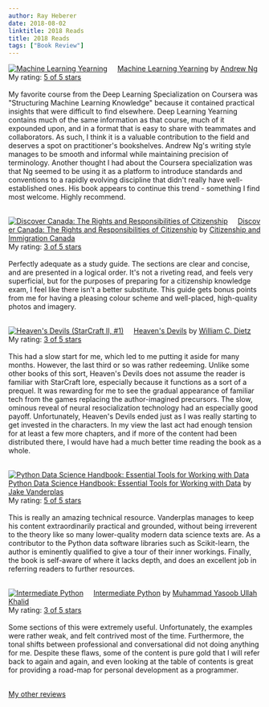 ```yaml
---
author: Ray Heberer
date: 2018-08-02
linktitle: 2018 Reads
title: 2018 Reads
tags: ["Book Review"]
---
```


<a href="https://www.goodreads.com/book/show/30741739-machine-learning-yearning" style="float: left; padding-right: 20px"><img border="0" alt="Machine Learning Yearning" src="https://images.gr-assets.com/books/1480798569m/30741739.jpg" /></a><a href="https://www.goodreads.com/book/show/30741739-machine-learning-yearning">Machine Learning Yearning</a> by <a href="https://www.goodreads.com/author/show/15398173.Andrew_Ng">Andrew Ng</a><br/>
My rating: <a href="https://www.goodreads.com/review/show/2584824566">5 of 5 stars</a><br /><br />
My favorite course from the Deep Learning Specialization on Coursera was "Structuring Machine Learning Knowledge" because it contained practical insights that were difficult to find elsewhere. Deep Learning Yearning contains much of the same information as that course, much of it expounded upon, and in a format that is easy to share with teammates and collaborators. As such, I think it is a valuable contribution to the field and deserves a spot on practitioner's bookshelves. Andrew Ng's writing style manages to be smooth and informal while maintaining precision of terminology. Another thought I had about the Coursera specialization was that Ng seemed to be using it as a platform to introduce standards and conventions to a rapidly evolving discipline that didn't really have well-established ones. His book appears to continue this trend - something I find most welcome. Highly recommend.
<br/><br/>

<a href="https://www.goodreads.com/book/show/21469910-discover-canada" style="float: left; padding-right: 20px"><img border="0" alt="Discover Canada: The Rights and Responsibilities of Citizenship" src="https://images.gr-assets.com/books/1394977514m/21469910.jpg" /></a><a href="https://www.goodreads.com/book/show/21469910-discover-canada">Discover Canada: The Rights and Responsibilities of Citizenship</a> by <a href="https://www.goodreads.com/author/show/14065000.Citizenship_and_Immigration_Canada">Citizenship and Immigration Canada</a><br/>
My rating: <a href="https://www.goodreads.com/review/show/2493188468">3 of 5 stars</a><br /><br />
Perfectly adequate as a study guide. The sections are clear and concise, and are presented in a logical order. It's not a riveting read, and feels very superficial, but for the purposes of preparing for a citizenship knowledge exam, I feel like there isn't a better substitute. This guide gets bonus points from me for having a pleasing colour scheme and well-placed, high-quality photos and imagery.
<br/><br/>

<a href="https://www.goodreads.com/book/show/8045667-heaven-s-devils" style="float: left; padding-right: 20px"><img border="0" alt="Heaven's Devils (StarCraft II, #1)" src="https://images.gr-assets.com/books/1302978281m/8045667.jpg" /></a><a href="https://www.goodreads.com/book/show/8045667-heaven-s-devils">Heaven's Devils</a> by <a href="https://www.goodreads.com/author/show/78736.William_C_Dietz">William C. Dietz</a><br/>
My rating: <a href="https://www.goodreads.com/review/show/2323561869">3 of 5 stars</a><br /><br />
This had a slow start for me, which led to me putting it aside for many months. However, the last third or so was rather redeeming. Unlike some other books of this sort, Heaven's Devils does not assume the reader is familiar with StarCraft lore, especially because it functions as a sort of a prequel. It was rewarding for me to see the gradual appearance of familiar tech from the games replacing the author-imagined precursors. The slow, ominous reveal of neural resocialization technology had an especially good payoff. Unfortunately, Heaven's Devils ended just as I was really starting to get invested in the characters. In my view the last act had enough tension for at least a few more chapters, and if more of the content had been distributed there, I would have had a much better time reading the book as a whole.
<br/><br/>

<a href="https://www.goodreads.com/book/show/33116082-python-data-science-handbook" style="float: left; padding-right: 20px"><img border="0" alt="Python Data Science Handbook: Essential Tools for Working with Data" src="https://images.gr-assets.com/books/1479935139m/33116082.jpg" /></a><a href="https://www.goodreads.com/book/show/33116082-python-data-science-handbook">Python Data Science Handbook: Essential Tools for Working with Data</a> by <a href="https://www.goodreads.com/author/show/14318227.Jake_Vanderplas">Jake Vanderplas</a><br/>
My rating: <a href="https://www.goodreads.com/review/show/2351557302">5 of 5 stars</a><br /><br />
This is really an amazing technical resource. Vanderplas manages to keep his content extraordinarily practical and grounded, without being irreverent to the theory like so many lower-quality modern data science texts are. As a contributor to the Python data software libraries such as Scikit-learn, the author is eminently qualified to give a tour of their inner workings. Finally, the book is self-aware of where it lacks depth, and does an excellent job in referring readers to further resources.
<br/><br/>

<a href="https://www.goodreads.com/book/show/26139395-intermediate-python" style="float: left; padding-right: 20px"><img border="0" alt="Intermediate Python" src="https://images.gr-assets.com/books/1440158095m/26139395.jpg" /></a><a href="https://www.goodreads.com/book/show/26139395-intermediate-python">Intermediate Python</a> by <a href="https://www.goodreads.com/author/show/14227582.Muhammad_Yasoob_Ullah_Khalid">Muhammad Yasoob Ullah Khalid</a><br/>
My rating: <a href="https://www.goodreads.com/review/show/2351068166">3 of 5 stars</a><br /><br />
Some sections of this were extremely useful. Unfortunately, the examples were rather weak, and felt contrived most of the time. Furthermore, the tonal shifts between professional and conversational did not doing anything for me. Despite these flaws, some of the content is pure gold that I will refer back to again and again, and even looking at the table of contents is great for providing a road-map for personal development as a programmer.
<br/><br/>

<a href="http://www.rayheberer.ai/bookreviews/">My other reviews</a>